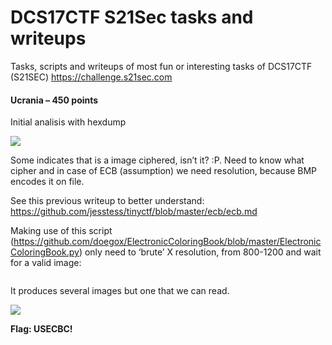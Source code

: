 # DCS17CTF S21Sec tasks and writeups
Tasks, scripts and writeups of most fun or interesting tasks of DCS17CTF (S21SEC)
https://challenge.s21sec.com

#### Ucrania – 450 points 

Initial analisis with hexdump 

![](https://i2.wp.com/blogs.tunelko.com/wp-content/uploads/2017/05/ucrania-hexdump.jpg?zoom=1.25&resize=692%2C606&ssl=1)

Some indicates that is a image ciphered, isn’t it? :P. Need to know what cipher and in case of ECB (assumption) we need resolution, because BMP encodes it on file.

See this previous writeup to better understand: https://github.com/jesstess/tinyctf/blob/master/ecb/ecb.md

Making use of this script (https://github.com/doegox/ElectronicColoringBook/blob/master/ElectronicColoringBook.py) only need to ‘brute’ X resolution, from 800-1200 and wait for a valid image:

```for x in {800..1200..100}; do python ElectronicColoringBook.py -x $x image_bffd6d7169826614c3f23cf0a7bdf997.enc ; done
```

It produces several images but one that we can read.

![](https://i2.wp.com/blogs.tunelko.com/wp-content/uploads/2017/05/ucrania-img.jpg?resize=768%2C285&ssl=1)

**Flag: USECBC!**